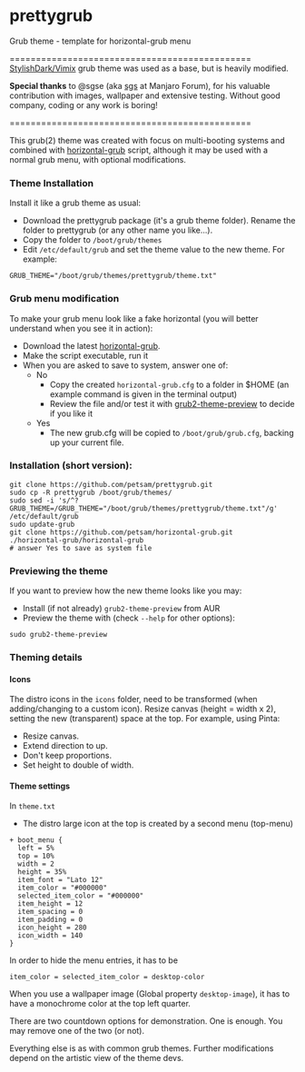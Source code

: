 # prettygrub
Grub theme - template for horizontal-grub menu

==============================================
[StylishDark/Vimix](https://github.com/vinceliuice/grub2-themes) grub theme was used as a base, but is heavily modified.

**Special thanks** to @sgse (aka [sgs](https://forum.manjaro.org/u/sgs/summary) at Manjaro Forum), for his valuable contribution with images, wallpaper and extensive testing. Without good company, coding or any work is boring!

==============================================

This grub(2) theme was created with focus on multi-booting systems and combined with [horizontal-grub](https://github.com/petsam/horizontal-grub) script, although it may be used with a normal grub menu, with optional modifications.
### Theme Installation
Install it like a grub theme as usual:

* Download the prettygrub package (it's a grub theme folder). Rename the folder to prettygrub (or any other name you like...).
* Copy the folder to `/boot/grub/themes`
* Edit `/etc/default/grub` and set the theme value to the new theme. For example:
 ```
GRUB_THEME="/boot/grub/themes/prettygrub/theme.txt"
```
### Grub menu modification
To make your grub menu look like a fake horizontal (you will better understand when you see it in action):

* Download the latest [horizontal-grub](https://github.com/petsam/horizontal-grub).
* Make the script executable, run it
* When you are asked to save to system, answer one of:
   -  No
      * Copy the created `horizontal-grub.cfg` to a folder in $HOME (an example command is given in the terminal output)
      * Review the file and/or test it with [grub2-theme-preview](https://github.com/hartwork/grub2-theme-preview) to decide if you like it
  - Yes
     * The new grub.cfg will be copied to `/boot/grub/grub.cfg`, backing up your current file.

### Installation (short version):
```
git clone https://github.com/petsam/prettygrub.git
sudo cp -R prettygrub /boot/grub/themes/
sudo sed -i 's/^?GRUB_THEME=/GRUB_THEME="/boot/grub/themes/prettygrub/theme.txt"/g' /etc/default/grub
sudo update-grub
git clone https://github.com/petsam/horizontal-grub.git
./horizontal-grub/horizontal-grub
# answer Yes to save as system file
```

### Previewing the theme
If you want to preview how the new theme looks like you may:
* Install (if not already) `grub2-theme-preview` from AUR
* Preview the theme with (check `--help` for other options):
```
sudo grub2-theme-preview
```

### Theming details
#### Icons
The distro icons in the `icons` folder, need to be transformed (when adding/changing to a custom icon).
Resize canvas (height = width x 2), setting the new (transparent) space at the top.
For example, using Pinta:
* Resize canvas.
* Extend direction to up.
* Don't keep proportions.
* Set height to double of width.

#### Theme settings
In `theme.txt`
* The distro large icon at the top is created by a second menu (top-menu)
```
+ boot_menu {
  left = 5%
  top = 10%
  width = 2
  height = 35%
  item_font = "Lato 12"
  item_color = "#000000"
  selected_item_color = "#000000"
  item_height = 12
  item_spacing = 0
  item_padding = 0
  icon_height = 280
  icon_width = 140
}
```
In order to hide the menu entries, it has to be
```
item_color = selected_item_color = desktop-color
```
When you use a wallpaper image (Global property `desktop-image`), it has to have a monochrome color at the top left quarter.

There are two countdown options for demonstration. One is enough. You may remove one of the two (or not).

Everything else is as with common grub themes. Further modifications depend on the artistic view of the theme devs.